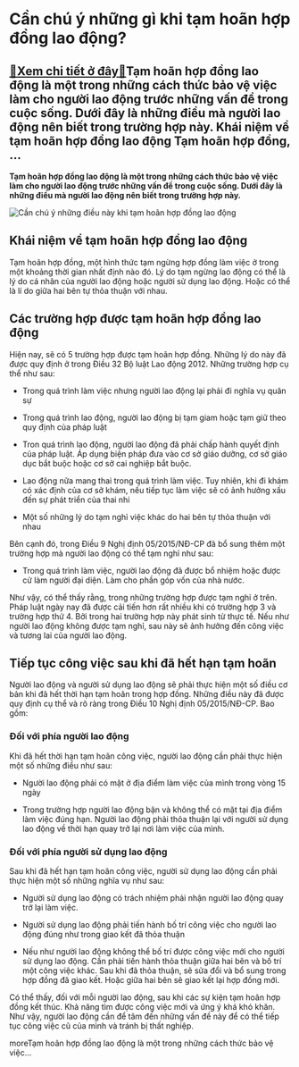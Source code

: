 Cần chú ý những gì khi tạm hoãn hợp đồng lao động?
==================================================

[:gift:Xem chi tiết ở đây:gift:](https://hddtvn.com/can-chu-y-nhung-gi-khi-tam-hoan-hop-dong-lao-dong/)Tạm hoãn hợp đồng lao động là một trong những cách thức bảo vệ việc làm cho người lao động trước những vấn đề trong cuộc sống. Dưới đây là những điều mà người lao động nên biết trong trường hợp này. Khái niệm về tạm hoãn hợp đồng lao động Tạm hoãn hợp đồng, …
-------------------------------------------------------------------------------------------------------------------------------------------------------------------------------------------------------------------------------------------------------------------

**Tạm hoãn hợp đồng lao động là một trong những cách thức bảo vệ việc làm cho người lao động trước những vấn đề trong cuộc sống. Dưới đây là những điều mà người lao động nên biết trong trường hợp này.**


![Cần chú ý những điều này khi tạm hoãn hợp đồng lao động](https://hddtvn.com/wp-content/uploads/2021/01/Quan-ly-nhan-su-la-gi-dang-la-moi-quan-tam-cua-nhieu-ban-tre.jpg)


Khái niệm về tạm hoãn hợp đồng lao động
---------------------------------------


Tạm hoãn hợp đồng, một hình thức tạm ngừng hợp đồng làm việc ở trong một khoảng thời gian nhất định nào đó. Lý do tạm ngừng lao động có thể là lý do cá nhân của người lao động hoặc người sử dụng lao động. Hoặc có thể là lí do giữa hai bên tự thỏa thuận với nhau.


Các trường hợp được tạm hoãn hợp đồng lao động
----------------------------------------------


Hiện nay, sẽ có 5 trường hợp được tạm hoãn hợp đồng. Những lý do này đã được quy định ở trong Điều 32 Bộ luật Lao động 2012. Những trường hợp cụ thể như sau:




* Trong quá trình làm việc nhưng người lao động lại phải đi nghĩa vụ quân sự

* Trong quá trình lao động, người lao động bị tạm giam hoặc tạm giữ theo quy định của pháp luật

* Tron quá trình lao động, người lao động đã phải chấp hành quyết định của pháp luật. Áp dụng biện pháp đưa vào cơ sở giáo dưỡng, cơ sở giáo dục bắt buộc hoặc cơ sở cai nghiệp bắt buộc.

* Lao động nữa mang thai trong quá trình làm việc. Tuy nhiên, khi đi khám có xác định của cơ sở khám, nếu tiếp tục làm việc sẽ có ảnh hưởng xấu đến sự phát triển của thai nhi

* Một số những lý do tạm nghỉ việc khác do hai bên tự thỏa thuận với nhau



Bên cạnh đó, trong Điều 9 Nghị định 05/2015/NĐ-CP đã bổ sung thêm một trường hợp mà người lao động có thể tạm nghỉ như sau:




* Trong quá trình làm việc, người lao động đã được bổ nhiệm hoặc được cử làm người đại diện. Làm cho phần góp vốn của nhà nước.



Như vậy, có thể thấy rằng, trong những trường hợp được tạm nghỉ ở trên. Pháp luật ngày nay đã được cải tiến hơn rất nhiều khi có trường hợp 3 và trường hợp thứ 4. Bởi trong hai trường hợp này phát sinh từ thực tế. Nếu như người lao động không được tạm nghỉ, sau này sẽ ảnh hưởng đến công việc và tương lai của người lao động.


Tiếp tục công việc sau khi đã hết hạn tạm hoãn
----------------------------------------------


Người lao động và người sử dụng lao động sẽ phải thực hiện một số điều cơ bản khi đã hết thời hạn tạm hoãn trong hợp đồng. Những điều này đã được quy định cụ thể và rõ ràng trong Điều 10 Nghị định 05/2015/NĐ-CP. Bao gồm:


### Đối với phía người lao động


Khi đã hết thời hạn tạm hoãn công việc, người lao động cần phải thực hiện một số những điều như sau:




* Người lao động phải có mặt ở địa điểm làm việc của mình trong vòng 15 ngày

* Trong trường hợp người lao động bận và không thể có mặt tại địa điểm làm việc đúng hạn. Người lao động phải thỏa thuận lại với người sử dụng lao động về thời hạn quay trở lại nơi làm việc của mình.



### Đối với phía người sử dụng lao động


Sau khi đã hết hạn tạm hoãn công việc, người sử dụng lao động cần phải thực hiện một số những nghĩa vụ như sau:




* Người sử dụng lao động có trách nhiệm phải nhận người lao động quay trở lại làm việc.

* Người sử dụng lao động phải tiến hành bố trí công việc cho người lao động đúng như trong giao kết đã thỏa thuận

* Nếu như người lao động không thể bố trí được công việc mới cho người sử dụng lao động. Cần phải tiến hành thỏa thuận giữa hai bên và bố trí một công việc khác. Sau khi đã thỏa thuận, sẽ sửa đổi và bổ sung trong hợp đồng đã giao kết. Hoặc giữa hai bên sẽ giao kết lại hợp đồng mới.



Có thể thấy, đối với mỗi người lao động, sau khi các sự kiện tạm hoãn hợp đồng kết thúc. Khả năng tìm được công việc mới và ứng ý khá khó khăn. Như vậy, người lao động cần để tâm đến những vấn đề này để có thể tiếp tục công việc cũ của mình và tránh bị thất nghiệp.


moreTạm hoãn hợp đồng lao động là một trong những cách thức bảo vệ việc…

